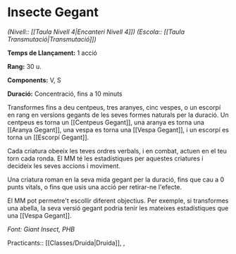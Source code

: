 # Insecte Gegant

*(Nivell:: [[Taula Nivell 4|Encanteri Nivell 4]]) (Escola:: [[Taula Transmutació|Transmutació]])*

**Temps de Llançament:** 1 acció

**Rang:** 30 u.

**Components:** V, S

**Duració:** Concentració, fins a 10 minuts

Transformes fins a deu centpeus, tres aranyes, cinc vespes, o un escorpí en rang en versions gegants de les seves formes naturals per la duració. Un centpeus es torna un [[Centpeus Gegant]], una aranya es torna una [[Aranya Gegant]], una vespa es torna una [[Vespa Gegant]], i un escorpí es torna un [[Escorpí Gegant]].

Cada criatura obeeix les teves ordres verbals, i en combat, actuen en el teu torn cada ronda. El MM té les estadístiques per aquestes criatures i decideix les seves accions i moviment.

Una criatura roman en la seva mida gegant per la duració, fins que cau a 0 punts vitals, o fins que usis una acció per retirar-ne l'efecte.

El MM pot permetre't escollir diferent objectius. Per exemple, si transformes una abella, la seva versió gegant podria tenir les mateixes estadístiques que una [[Vespa Gegant]].


*Font: Giant Insect, PHB*



Practicants:: [[Classes/Druida|Druida]], ,